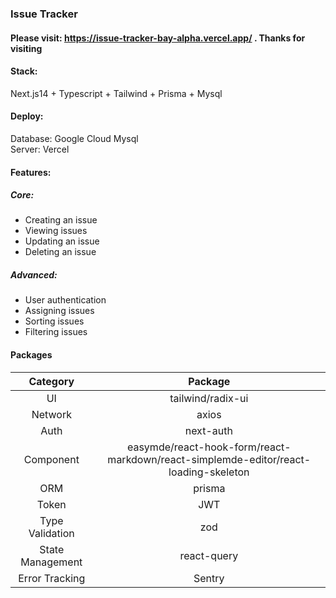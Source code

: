 ### Issue Tracker

#### Please visit: https://issue-tracker-bay-alpha.vercel.app/ . Thanks for visiting

#### Stack:

Next.js14 + Typescript + Tailwind + Prisma + Mysql

#### Deploy:

Database: Google Cloud Mysql  
Server: Vercel

#### Features:

##### Core:

- Creating an issue
- Viewing issues
- Updating an issue
- Deleting an issue

##### Advanced:

- User authentication
- Assigning issues
- Sorting issues
- Filtering issues

#### Packages

|     Category     |                                       Package                                        |
| :--------------: | :----------------------------------------------------------------------------------: |
|        UI        |                                  tailwind/radix-ui                                   |
|     Network      |                                        axios                                         |
|       Auth       |                                      next-auth                                       |
|    Component     | easymde/react-hook-form/react-markdown/react-simplemde-editor/react-loading-skeleton |
|       ORM        |                                        prisma                                        |
|      Token       |                                         JWT                                          |
| Type Validation  |                                         zod                                          |
| State Management |                                     react-query                                      |
|  Error Tracking  |                                        Sentry                                        |
